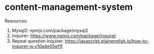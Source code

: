 # content-management-system

Resources:
1. Mysql2: npmjs.com/package/mysql2
2. Inquirer: https://www.npmjs.com/package/inquirer
3. Repeat question inquirer: https://javascript.plainenglish.io/how-to-inquirer-js-c10a4e05ef1f

